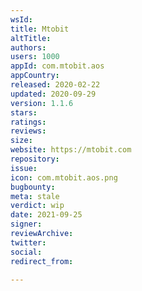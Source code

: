 ```yaml
---
wsId: 
title: Mtobit
altTitle: 
authors: 
users: 1000
appId: com.mtobit.aos
appCountry: 
released: 2020-02-22
updated: 2020-09-29
version: 1.1.6
stars: 
ratings: 
reviews: 
size: 
website: https://mtobit.com
repository: 
issue: 
icon: com.mtobit.aos.png
bugbounty: 
meta: stale
verdict: wip
date: 2021-09-25
signer: 
reviewArchive: 
twitter: 
social: 
redirect_from: 

---
```


